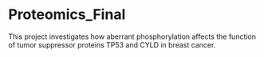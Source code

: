 # Proteomics_Final
This project investigates how aberrant phosphorylation affects the function of tumor suppressor proteins TP53 and CYLD in breast cancer. 
